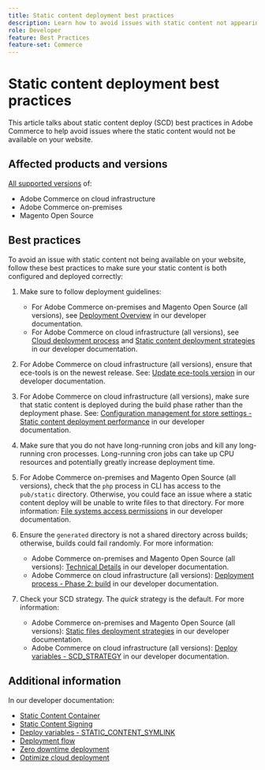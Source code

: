 ```yaml
---
title: Static content deployment best practices
description: Learn how to avoid issues with static content not appearing on your Adobe Commerce or Magento Open Source storefront.
role: Developer
feature: Best Practices
feature-set: Commerce
---
```


# Static content deployment best practices

This article talks about static content deploy (SCD) best practices in Adobe Commerce to help avoid issues where the static content would not be available on your website.

## Affected products and versions

[All supported versions](../../../release/versions.md) of:

* Adobe Commerce on cloud infrastructure
* Adobe Commerce on-premises
* Magento Open Source

## Best practices

To avoid an issue with static content not being available on your website, follow these best practices to make sure your static content is both configured and deployed correctly:

1. Make sure to follow deployment guidelines:
    * For Adobe Commerce on-premises and Magento Open Source (all versions), see [Deployment Overview](../../../configuration/deployment/overview.md) in our developer documentation.
    * For Adobe Commerce on cloud infrastructure (all versions), see [Cloud deployment process](https://devdocs.magento.com/cloud/deploy/cloud-deployment-process.html) and [Static content deployment strategies](https://devdocs.magento.com/cloud/deploy/static-content-deployment.html) in our developer documentation.

1. For Adobe Commerce on cloud infrastructure (all versions), ensure that ece-tools is on the newest release. See: [Update ece-tools version](https://devdocs.magento.com/cloud/release-notes/ece-release-notes.html) in our developer documentation.
1. For Adobe Commerce on cloud infrastructure (all versions), make sure that static content is deployed during the build phase rather than the deployment phase. See: [Configuration management for store settings - Static content deployment performance](https://devdocs.magento.com/cloud/live/sens-data-over.html#cloud-confman-scd-over) in our developer documentation.
1. Make sure that you do not have long-running cron jobs and kill any long-running cron processes. Long-running cron jobs can take up CPU resources and potentially greatly increase deployment time.
1. For Adobe Commerce on-premises and Magento Open Source (all versions), check that the `php` process in CLI has access to the `pub/static` directory. Otherwise, you could face an issue where a static content deploy will be unable to write files to that directory. For more information: [File systems access permissions](https://experienceleague.adobe.com/docs/commerce-operations/configuration-guide/deployment/file-system-permissions.html) in our developer documentation.
1. Ensure the `generated` directory is not a shared directory across builds; otherwise, builds could fail randomly. For more information:
    * Adobe Commerce on-premises and Magento Open Source (all versions): [Technical Details](https://experienceleague.adobe.com/docs/commerce-operations/configuration-guide/deployment/technical-details.html) in our developer documentation.
    * Adobe Commerce on cloud infrastructure (all versions): [Deployment process - Phase 2: build](https://devdocs.magento.com/cloud/reference/discover-deploy.html#cloud-deploy-over-phases-build) in our developer documentation.

1. Check your SCD strategy. The *quick* strategy is the default. For more information:
    * Adobe Commerce on-premises and Magento Open Source (all versions): [Static files deployment strategies](https://experienceleague.adobe.com/docs/commerce-operations/configuration-guide/cli/static-view/static-view-file-strategy.html) in our developer documentation.
    * Adobe Commerce on cloud infrastructure (all versions): [Deploy variables - SCD\_STRATEGY](https://devdocs.magento.com/cloud/env/variables-deploy.html#scd_strategy) in our developer documentation.

## Additional information

In our developer documentation:

* [Static Content Container](https://developer.adobe.com/commerce/admin-developer/pattern-library/containers/static-content/)
* [Static Content Signing](https://experienceleague.adobe.com/docs/commerce-operations/configuration-guide/cache/static-content-signing.html)
* [Deploy variables - STATIC\_CONTENT\_SYMLINK](https://devdocs.magento.com/cloud/env/variables-deploy.html#static_content_symlink)
* [Deployment flow](../../../performance/deployment-flow.md)
* [Zero downtime deployment](https://devdocs.magento.com/cloud/deploy/reduce-downtime.html)
* [Optimize cloud deployment](https://devdocs.magento.com/cloud/deploy/optimize-cloud-deployment.html)

